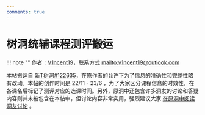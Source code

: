 ```yaml
---
comments: true
---
```


# 树洞统辅课程测评搬运

!!! note ""
    作者：[V1ncent19](https://v1ncent19.github.io/)，联系方式 <mailto:v1ncent19@outlook.com>


本帖搬运自 [新T树洞#122635](https://thuhollow.github.io/##122635)，在原作者的允许下为了信息的准确性和完整性略有改动。本帖的创作时间是 22/11 - 23/6 ，为了大家区分课程信息的时效性，在各课名后标记了测评对应的选课时间。另外，原洞中还包含许多洞友的讨论和答疑内容则并未被包含在本帖中，但讨论内容非常实用，强烈建议大家 [在原洞中阅读洞友讨论](https://thuhollow.github.io/##122635) 。

